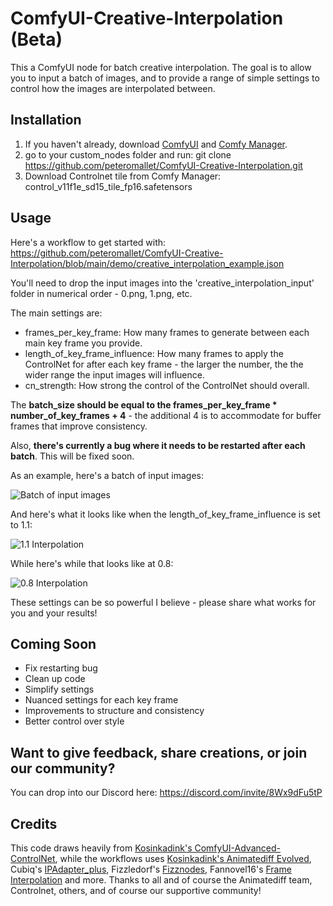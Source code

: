 # ComfyUI-Creative-Interpolation (Beta)

This a ComfyUI node for batch creative interpolation. The goal is to allow you to input a batch of images, and to provide a range of simple settings to control how the images are interpolated between. 

## Installation

1. If you haven't already, download [ComfyUI](https://github.com/comfyanonymous/ComfyUI) and [Comfy Manager](https://github.com/ltdrdata/ComfyUI-Manager).
1. go to your custom_nodes folder and run: git clone https://github.com/peteromallet/ComfyUI-Creative-Interpolation.git
2. Download Controlnet tile from Comfy Manager: control_v11f1e_sd15_tile_fp16.safetensors

## Usage

Here's a workflow to get started with: https://github.com/peteromallet/ComfyUI-Creative-Interpolation/blob/main/demo/creative_interpolation_example.json

You'll need to drop the input images into the 'creative_interpolation_input' folder in numerical order - 0.png, 1.png, etc.

The main settings are:

- frames_per_key_frame: How many frames to generate between each main key frame you provide.
- length_of_key_frame_influence: How many frames to apply the ControlNet for after each key frame - the larger the number, the the wider range the input images will influence.
- cn_strength: How strong the control of the ControlNet should overall.

The **batch_size should be equal to the frames_per_key_frame * number_of_key_frames + 4** - the additional 4 is to accommodate for buffer frames that improve consistency. 

Also, **there's currently a bug where it needs to be restarted after each batch**. This will be fixed soon.

As an example, here's a batch of input images:

![Batch of input images](https://github.com/peteromallet/ComfyUI-Creative-Interpolation/blob/main/demo/input_example.png)

And here's what it looks like when the length_of_key_frame_influence is set to 1.1:


![1.1 Interpolation](https://github.com/peteromallet/ComfyUI-Creative-Interpolation/blob/main/demo/1.1.gif)


While here's while that looks like at 0.8:

![0.8 Interpolation](https://github.com/peteromallet/ComfyUI-Creative-Interpolation/blob/main/demo/0.8.gif)

These settings can be so powerful I believe - please share what works for you and your results!

## Coming Soon

- Fix restarting bug
- Clean up code
- Simplify settings
- Nuanced settings for each key frame
- Improvements to structure and consistency
- Better control over style

## Want to give feedback, share creations, or join our community?

You can drop into our Discord here: https://discord.com/invite/8Wx9dFu5tP

## Credits

This code draws heavily from [Kosinkadink's ComfyUI-Advanced-ControlNet](https://github.com/Kosinkadink/ComfyUI-Advanced-ControlNet), while the workflows uses [Kosinkadink's Animatediff Evolved](https://github.com/Kosinkadink/ComfyUI-AnimateDiff-Evolved), Cubiq's [IPAdapter_plus](https://github.com/cubiq/ComfyUI_IPAdapter_plus), Fizzledorf's [Fizznodes](https://github.com/FizzleDorf/ComfyUI_FizzNodes), Fannovel16's [Frame Interpolation](https://github.com/Fannovel16/ComfyUI-Frame-Interpolation) and more. Thanks to all and of course the Animatediff team, Controlnet, others, and of course our supportive community!